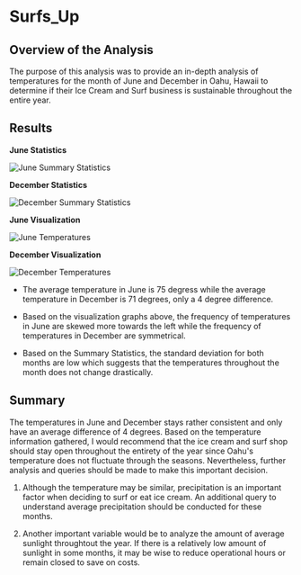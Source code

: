 # Surfs_Up

## Overview of the Analysis

The purpose of this analysis was to provide an in-depth analysis of temperatures for the month of June and December in Oahu, Hawaii to determine if their Ice Cream and Surf business is sustainable throughout the entire year. 

## Results

**June Statistics**

![June Summary Statistics](https://user-images.githubusercontent.com/88448731/194734915-0566bcdf-635a-4a9b-bed5-1d1ce6dad089.PNG)

**December Statistics**

![December Summary Statistics](https://user-images.githubusercontent.com/88448731/194734927-42d5506d-63c3-4b80-abbf-49347acf6259.PNG)

**June Visualization**

![June Temperatures](https://user-images.githubusercontent.com/88448731/194734833-7366f4f2-4f0f-43f5-b5da-d1cccfd9180c.PNG)

**December Visualization**

![December Temperatures](https://user-images.githubusercontent.com/88448731/194734838-fc827e89-9da1-4328-b2c2-808f9602eec8.PNG)

* The average temperature in June is 75 degress while the average temperature in December is 71 degrees, only a 4 degree difference.

* Based on the visualization graphs above, the frequency of temperatures in June are skewed more towards the left while the frequency of temperatures in December are symmetrical.

* Based on the Summary Statistics, the standard deviation for both months are low which suggests that the temperatures throughout the month does not change drastically.

## Summary

The temperatures in June and December stays rather consistent and only have an average difference of 4 degrees. Based on the temperature information gathered, I would recommend that the ice cream and surf shop should stay open throughout the entirety of the year since Oahu's temperature does not fluctuate through the seasons. Nevertheless, further analysis and queries should be made to make this important decision.

  1. Although the temperature may be similar, precipitation is an important factor when deciding to surf or eat ice cream. An additional query to understand average precipitation should be conducted for these months.
  
  2. Another important variable would be to analyze the amount of average sunlight throughtout the year. If there is a relatively low amount of sunlight in some months, it may be wise to reduce operational hours or remain closed to save on costs.
